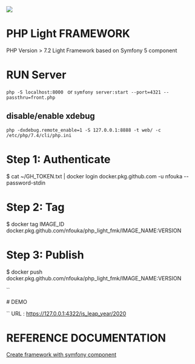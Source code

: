 <img src='https://raw.githubusercontent.com/nfouka/PHP_Light_FMK/develop/wallpaper.png' />

# PHP Light FRAMEWORK 

PHP Version > 7.2
Light Framework based on Symfony 5 component



# RUN Server 
``
php -S localhost:8000 
``
or 
``
symfony server:start --port=4321 --passthru=front.php
``

## disable/enable xdebug 

``
php -dxdebug.remote_enable=1 -S 127.0.0.1:8888 -t web/ -c /etc/php/7.4/cli/php.ini
``


# Step 1: Authenticate
$ cat ~/GH_TOKEN.txt | docker login docker.pkg.github.com -u nfouka --password-stdin

# Step 2: Tag
$ docker tag IMAGE_ID docker.pkg.github.com/nfouka/php_light_fmk/IMAGE_NAME:VERSION

# Step 3: Publish
$ docker push docker.pkg.github.com/nfouka/php_light_fmk/IMAGE_NAME:VERSION


``


# DEMO 

``
URL :  https://127.0.0.1:4322/is_leap_year/2020

# REFERENCE DOCUMENTATION 
<a href='https://symfony.com/doc/current/create_framework'>  Create framework with symfony component </a>


